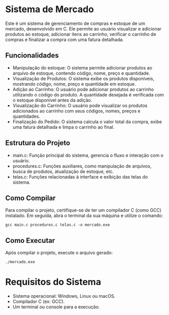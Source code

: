 # Sistema de Mercado
Este é um sistema de gerenciamento de compras e estoque de um mercado, desenvolvido em C. Ele permite ao usuário visualizar e adicionar produtos ao estoque, adicionar itens ao carrinho, verificar o carrinho de compras e finalizar a compra com uma fatura detalhada.

## Funcionalidades
- Manipulação do estoque:
O sistema permite adicionar produtos ao arquivo de estoque, contendo código, nome, preço e quantidade.
- Visualização de Produtos:
O sistema exibe os produtos disponíveis, mostrando código, nome, preço e quantidade em estoque.
- Adição ao Carrinho:
O usuário pode adicionar produtos ao carrinho utilizando o código do produto. A quantidade desejada é verificada com o estoque disponível antes da adição.
- Visualização do Carrinho:
O usuário pode visualizar os produtos adicionados ao carrinho com seus códigos, nomes, preços e quantidades.
- Finalização do Pedido:
O sistema calcula o valor total da compra, exibe uma fatura detalhada e limpa o carrinho ao final.

## Estrutura do Projeto
- main.c: Função principal do sistema, gerencia o fluxo e interação com o usuário.
- procedures.c: Funções auxiliares, como manipulação de arquivos, busca de produtos, atualização de estoque, etc.
- telas.c: Funções relacionadas à interface e exibição das telas do sistema.

## Como Compilar
Para compilar o projeto, certifique-se de ter um compilador C (como GCC) instalado. Em seguida, abra o terminal da sua máquina e utilize o comando:

```gcc main.c procedures.c telas.c -o mercado.exe```

## Como Executar
Após compilar o projeto, execute o arquivo gerado:

```./mercado.exe```

# Requisitos do Sistema
- Sistema operacional: Windows, Linux ou macOS.
- Compilador C (ex: GCC).
- Um terminal ou console para a execução.
